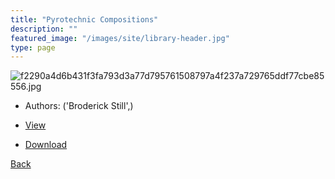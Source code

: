 ```yaml
---
title: "Pyrotechnic Compositions"
description: ""
featured_image: "/images/site/library-header.jpg"
type: page
---
```


![f2290a4d6b431f3fa793d3a77d795761508797a4f237a729765ddf77cbe85556.jpg](https://drive.google.com/uc?export=view&id=1gE9b9Odk22lw1LHar2mES-kvAoRtoFJF)
* Authors: ('Broderick Still',)
* [View](https://drive.google.com/uc?export=view&id=1yaV-4amc7ttDhZoRY834D7Mskl4gOA4B)

* [Download](https://drive.google.com/uc?export=download&id=1yaV-4amc7ttDhZoRY834D7Mskl4gOA4B)

[Back](http://localhost:1313/library/ebooks/
)